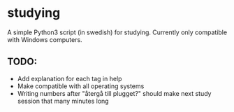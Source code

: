 # studying

A simple Python3 script (in swedish) for studying.
Currently only compatible with Windows computers.

## TODO:

- Add explanation for each tag in help
- Make compatible with all operating systems
- Writing numbers after "återgå till plugget?" should make next study session that many minutes long